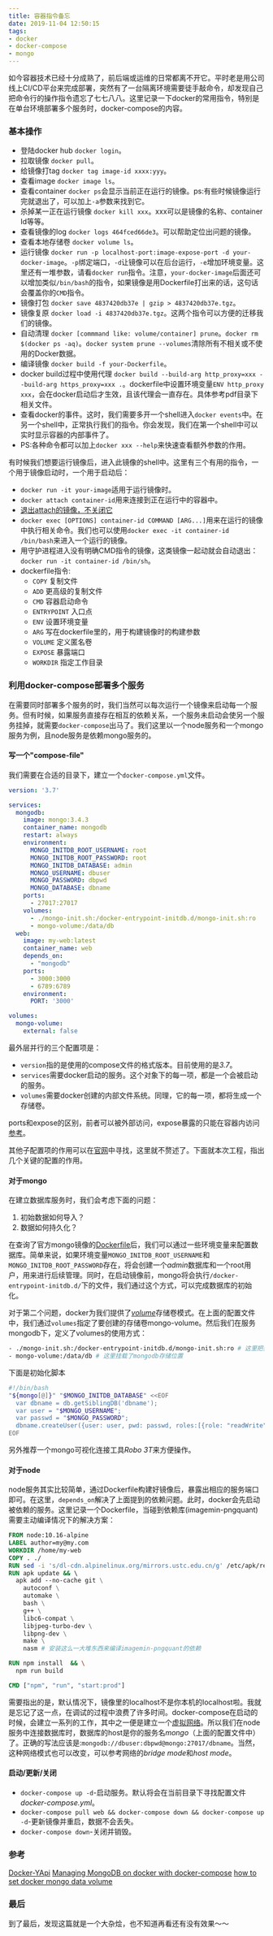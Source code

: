 ```yaml
---
title: 容器指令备忘
date: 2019-11-04 12:50:15
tags: 
- docker
- docker-compose
- mongo
---
```

如今容器技术已经十分成熟了，前后端或运维的日常都离不开它。平时老是用公司线上CI/CD平台来完成部署，突然有了一台隔离环境需要徒手敲命令，却发现自己把命令行的操作指令遗忘了七七八八。这里记录一下docker的常用指令，特别是在单台环境部署多个服务时，docker-compose的内容。
<!--more-->

### 基本操作
* 登陆docker hub `docker login`。
* 拉取镜像 `docker pull`。
* 给镜像打tag `docker tag image-id xxxx:yyy`。
* 查看image `docker image ls`。
* 查看container `docker ps`会显示当前正在运行的镜像。ps:有些时候镜像运行完就退出了，可以加上`-a`参数来找到它。
* 杀掉某一正在运行镜像 `docker kill xxx`。xxx可以是镜像的名称、container Id等等。
* 查看镜像的log `docker logs 464fced66de3`。可以帮助定位出问题的镜像。
* 查看本地存储卷 `docker volume ls`。
* 运行镜像 `docker run -p localhost-port:image-expose-port -d your-docker-image`。`-p`绑定端口，`-d`让镜像可以在后台运行，`-e`增加环境变量。这里还有一堆参数，请看`docker run`指令。注意，`your-docker-image`后面还可以增加类似`/bin/bash`的指令，如果镜像是用Dockerfile打出来的话，这句话会覆盖你的`CMD`指令。
* 镜像打包 `docker save 4837420db37e | gzip > 4837420db37e.tgz`。
* 镜像复原 `docker load -i 4837420db37e.tgz`。这两个指令可以方便的迁移我们的镜像。
* 自动清理 `docker [commmand like: volume/container] prune`。`docker rm $(docker ps -aq)`。`docker system prune --volumes`清除所有不相关或不使用的Docker数据。
* 编译镜像 `docker build -f your-Dockerfile`。
* docker build过程中使用代理 `docker build --build-arg http_proxy=xxx --build-arg https_proxy=xxx .`。dockerfile中设置环境变量`ENV http_proxy xxx`，会在docker启动后才生效，且该代理会一直存在。具体参考pdf目录下相关文件。
* 查看docker的事件。这时，我们需要多开一个shell进入`docker events`中。在另一个shell中，正常执行我们的指令。你会发现，我们在第一个shell中可以实时显示容器的内部事件了。
* PS:各种命令都可以加上`docker xxx --help`来快速查看额外参数的作用。

有时候我们想要运行镜像后，进入此镜像的shell中。这里有三个有用的指令，一个用于镜像启动时，一个用于启动后：
* `docker run -it your-image`适用于运行镜像时。
* `docker attach container-id`用来连接到正在运行中的容器中。
* [退出attach的镜像，不关闭它](https://stackoverflow.com/questions/25267372/correct-way-to-detach-from-a-container-without-stopping-it)
* `docker exec [OPTIONS] container-id COMMAND [ARG...]`用来在运行的镜像中执行相关命令。我们也可以使用`docker exec -it container-id /bin/bash`来进入一个运行的镜像。
* 用守护进程进入没有明确CMD指令的镜像，这类镜像一起动就会自动退出：`docker run -it container-id /bin/sh`。
* dockerfile指令:
  - `COPY` 复制文件
  - `ADD` 更高级的复制文件
  - `CMD` 容器启动命令
  - `ENTRYPOINT` 入口点
  - `ENV` 设置环境变量
  - `ARG` 写在dockerfile里的，用于构建镜像时的构建参数
  - `VOLUME` 定义匿名卷
  - `EXPOSE` 暴露端口
  - `WORKDIR` 指定工作目录


### 利用docker-compose部署多个服务
在需要同时部署多个服务的时，我们当然可以每次运行一个镜像来启动每一个服务。但有时候，如果服务直接存在相互的依赖关系，一个服务未启动会使另一个服务挂掉，就需要`docker-compose`出马了。我们这里以一个node服务和一个mongo服务为例，且node服务是依赖mongo服务的。

#### 写一个"compose-file"
我们需要在合适的目录下，建立一个`docker-compose.yml`文件。
``` YAML
version: '3.7'

services:
  mongodb:
    image: mongo:3.4.3
    container_name: mongodb
    restart: always
    environment:
      MONGO_INITDB_ROOT_USERNAME: root
      MONGO_INITDB_ROOT_PASSWORD: root
      MONGO_INITDB_DATABASE: admin
      MONGO_USERNAME: dbuser
      MONGO_PASSWORD: dbpwd
      MONGO_DATABASE: dbname
    ports:
      - 27017:27017
    volumes:
      - ./mongo-init.sh:/docker-entrypoint-initdb.d/mongo-init.sh:ro
      - mongo-volume:/data/db
  web:
    image: my-web:latest
    container_name: web
    depends_on:
      - "mongodb"
    ports:
      - 3000:3000
      - 6789:6789
    environment:
      PORT: '3000'

volumes:
  mongo-volume:
    external: false
```
最外层并行的三个配置项是：
* `version`指的是使用的compose文件的格式版本。目前使用的是*3.7*。
* `services`需要docker启动的服务。这个对象下的每一项，都是一个会被启动的服务。
* `volumes`需要docker创建的内部文件系统。同理，它的每一项，都将生成一个存储卷。

ports和expose的区别，前者可以被外部访问，expose暴露的只能在容器内访问[参考](https://stackoverflow.com/questions/40801772/what-is-the-difference-between-docker-compose-ports-vs-expose)。


其他子配置项的作用可以在[官网](https://docs.docker.com/compose/)中寻找，这里就不赘述了。下面就本次工程，指出几个关键的配置的作用。

#### 对于mongo
在建立数据库服务时，我们会考虑下面的问题：
1. 初始数据如何导入？
2. 数据如何持久化？

在查询了官方mongo镜像的[Dockerfile](https://github.com/docker-library/mongo/blob/master/3.4/docker-entrypoint.sh#L197)后，我们可以通过一些环境变量来配置数据库。简单来说，如果环境变量`MONGO_INITDB_ROOT_USERNAME`和`MONGO_INITDB_ROOT_PASSWORD`存在，将会创建一个*admin*数据库和一个root用户，用来进行后续管理。同时，在启动镜像前，mongo将会执行`/docker-entrypoint-initdb.d/`下的文件，我们通过这个方式，可以完成数据库的初始化。

对于第二个问题，docker为我们提供了[*volume*](https://docs.docker.com/storage/volumes/)存储卷模式。在上面的配置文件中，我们通过`volumes`指定了要创建的存储卷mongo-volume。然后我们在服务mongodb下，定义了volumes的使用方式：
``` bash
- ./mongo-init.sh:/docker-entrypoint-initdb.d/mongo-init.sh:ro # 这里把我们的初始化脚本复制进执行目录。参数:ro的意思是只读。
- mongo-volume:/data/db # 这里挂载了mongodb存储位置
```
下面是初始化脚本

``` bash
#!/bin/bash
"${mongo[@]}" "$MONGO_INITDB_DATABASE" <<EOF
  var dbname = db.getSiblingDB('dbname');
  var user = "$MONGO_USERNAME";
  var passwd = "$MONGO_PASSWORD";
  dbname.createUser({user: user, pwd: passwd, roles:[{role: "readWrite",db: "dbname"}] });
EOF
```

另外推荐一个mongo可视化连接工具*Robo 3T*来方便操作。
#### 对于node
node服务其实比较简单，通过Dockerfile构建好镜像后，暴露出相应的服务端口即可。在这里，`depends_on`解决了上面提到的依赖问题。此时，docker会先启动被依赖的服务。这里记录一个Dockerfile，当碰到依赖库(imagemin-pngquant)需要主动编译情况下的解决方案：

``` Dockerfile
FROM node:10.16-alpine
LABEL author=my@my.com
WORKDIR /home/my-web
COPY . ./
RUN sed -i 's/dl-cdn.alpinelinux.org/mirrors.ustc.edu.cn/g' /etc/apk/repositories
RUN apk update && \ 
  apk add --no-cache git \
    autoconf \
    automake \
    bash \
    g++ \
    libc6-compat \
    libjpeg-turbo-dev \
    libpng-dev \
    make \
    nasm # 安装这么一大堆东西来编译imagemin-pngquant的依赖

RUN npm install  && \
  npm run build

CMD ["npm", "run", "start:prod"]
```

需要指出的是，默认情况下，镜像里的localhost不是你本机的localhost啦。我就是忘记了这一点，在调试的过程中浪费了许多时间。docker-compose在启动的时候，会建立一系列的工作，其中之一便是建立一个[虚拟网络](https://docs.docker.com/compose/networking/)。所以我们在node服务中连接数据库时，数据库的host是你的服务名*mongo*（上面的配置文件中）了。正确的写法应该是:`mongodb://dbuser:dbpwd@mongo:27017/dbname`。当然，这种网络模式也可以改变，可以参考网络的*bridge mode*和*host mode*。

#### 启动/更新/关闭
* `docker-compose up -d`-启动服务。默认将会在当前目录下寻找配置文件*docker-compose.yml*。
* `docker-compose pull web && docker-compose down && docker-compose up -d`-更新镜像并重启，数据不会丢失。
* `docker-compose down`-关闭并销毁。

### 参考
[Docker-YApi](https://github.com/fjc0k/docker-YApi)
[Managing MongoDB on docker with docker-compose](https://medium.com/faun/managing-mongodb-on-docker-with-docker-compose-26bf8a0bbae3)
[how to set docker mongo data volume](https://stackoverflow.com/questions/35400740/how-to-set-docker-mongo-data-volume)


<!-- [https://stackoverflow.com/questions/39348478/initialize-data-on-dockerized-mongo]
[https://stackoverflow.com/questions/39282957/mongorestore-in-a-dockerfile]
[https://stackoverflow.com/questions/38298645/how-should-i-backup-restore-docker-named-volumes]
[https://stackoverflow.com/questions/42912755/how-to-create-a-db-for-mongodb-container-on-start-up/42917632#42917632] -->


### 最后
到了最后，发现这篇就是一个大杂烩，也不知道再看还有没有效果～～
